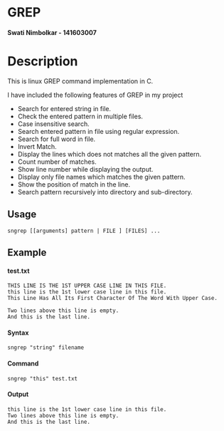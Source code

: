 # GREP

#### Swati Nimbolkar - 141603007

# Description
This is linux GREP command implementation in C.

I have included the following features of GREP in my project
- Search for entered string in file.
- Check the entered pattern in multiple files.
- Case insensitive search.
- Search entered pattern in file using regular expression.
- Search for full word in file.
- Invert Match.
- Display the lines which does not matches all the given pattern.
- Count number of matches.
- Show line number while displaying the output.
- Display only file names which matches the given pattern.
- Show the position of match in the line.
- Search pattern recursively into directory and sub-directory.
## Usage

```
sngrep [[arguments] pattern | FILE ] [FILES] ...
```

## Example

#### test.txt
```
THIS LINE IS THE 1ST UPPER CASE LINE IN THIS FILE.
this line is the 1st lower case line in this file.
This Line Has All Its First Character Of The Word With Upper Case.

Two lines above this line is empty.
And this is the last line.
```

#### Syntax
```
sngrep "string" filename
```

#### Command
```
sngrep "this" test.txt
```

#### Output
```
this line is the 1st lower case line in this file.
Two lines above this line is empty.
And this is the last line.
```
